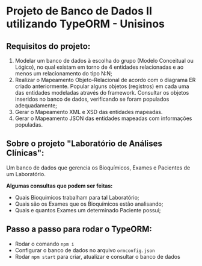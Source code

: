# Projeto de Banco de Dados II utilizando TypeORM - Unisinos

## Requisitos do projeto:

1. Modelar um banco de dados à escolha do grupo (Modelo Conceitual ou Lógico), no qual existam
em torno de 4 entidades relacionadas e ao menos um relacionamento do tipo N:N;
2. Realizar o Mapeamento Objeto-Relacional de acordo com o diagrama ER criado anteriormente.
Popular alguns objetos (registros) em cada uma das entidades modeladas através do framework.
Consultar os objetos inseridos no banco de dados, verificando se foram populados adequadamente;
3. Gerar o Mapeamento XML e XSD das entidades mapeadas.
4. Gerar o Mapeamento JSON das entidades mapeadas com informações populadas.

## Sobre o projeto "Laboratório de Análises Clínicas":

Um banco de dados que gerencia os Bioquímicos, Exames e Pacientes de um Laboratório.

**Algumas consultas que podem ser feitas:**

- Quais Bioquímicos trabalham para tal Laboratório;
- Quais são os Exames que os Bioquímicos estão analisando;
- Quais e quantos Exames um determinado Paciente possui;

## Passo a passo para rodar o TypeORM:

- Rodar o comando `npm i`
- Configurar o banco de dados no arquivo `ormconfig.json`
- Rodar `npm start` para criar, atualizar e consultar o banco de dados
